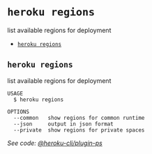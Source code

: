 `heroku regions`
================

list available regions for deployment

* [`heroku regions`](#heroku-regions)

## `heroku regions`

list available regions for deployment

```
USAGE
  $ heroku regions

OPTIONS
  --common   show regions for common runtime
  --json     output in json format
  --private  show regions for private spaces
```

_See code: [@heroku-cli/plugin-ps](https://github.com/heroku/cli/blob/v7.13.0/packages/ps/src/commands/regions.ts)_
